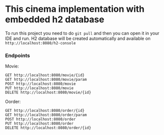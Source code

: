 # This cinema implementation with embedded h2 database

To run this project you need to do ```git pull``` and then you can open it in your IDE and run. H2 database will be created automatically and available on ```http://localhost:8080/h2-console```

### Endpoints
Movie:
```
GET http://localhost:8080/movie/{id}
GET http://localhost:8080/movie/param
POST http://localhost:8080/movie
PUT http://localhost:8080/movie
DELETE http://localhost:8080/movie/{id}
```
Oorder:
```
GET http://localhost:8080/order/{id}
GET http://localhost:8080/order/param
POST http://localhost:8080/order
PUT http://localhost:8080/order
DELETE http://localhost:8080/order/{id}
```
